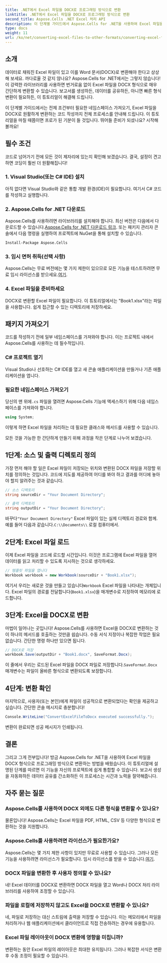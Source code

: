 ```yaml
---
title: .NET에서 Excel 파일을 DOCX로 프로그래밍 방식으로 변환
linktitle: .NET에서 Excel 파일을 DOCX로 프로그래밍 방식으로 변환
second_title: Aspose.Cells .NET Excel 처리 API
description: 이 단계별 가이드에서 Aspose.Cells for .NET을 사용하여 Excel 파일을 DOCX로 프로그래밍 방식으로 변환하는 방법을 알아보세요. 보고서 생성 및 데이터 공유에 완벽합니다.
type: docs
weight: 11
url: /ko/net/converting-excel-files-to-other-formats/converting-excel-file-to-docx/
---
```

## 소개

데이터로 채워진 Excel 파일이 있고 이를 Word 문서(DOCX)로 변환해야 한다고 상상해 보세요. 까다로울 것 같지 않나요? Aspose.Cells for .NET에서는 그렇지 않습니다! 이 강력한 라이브러리를 사용하면 번거로움 없이 Excel 파일을 DOCX 형식으로 매우 간단하게 변환할 수 있습니다. 보고서를 생성하든, 데이터를 공유하든, 아니면 빠른 형식 변환이 필요하든, 이 튜토리얼이 해결해 드립니다.

이 단계별 가이드에서는 전제 조건부터 필요한 네임스페이스 가져오기, Excel 파일을 DOCX로 원활하게 변환하는 코드 작성까지 전체 프로세스를 안내해 드립니다. 이 튜토리얼을 마칠 때쯤이면 프로가 된 기분이 들 것입니다. 뛰어들 준비가 되셨나요? 시작해 볼까요!

## 필수 조건

코드로 넘어가기 전에 모든 것이 제자리에 있는지 확인해 보겠습니다. 결국, 설정이 견고하면 코딩이 훨씬 더 원활해집니다!

### 1. Visual Studio(또는 C# IDE) 설치
아직 없다면 Visual Studio와 같은 통합 개발 환경(IDE)이 필요합니다. 여기서 C# 코드를 작성하고 실행합니다.

### 2. Aspose.Cells for .NET 다운로드
 Aspose.Cells를 사용하려면 라이브러리를 설치해야 합니다. 최신 버전은 다음에서 다운로드할 수 있습니다.[Aspose.Cells for .NET 다운로드 링크](https://releases.aspose.com/cells/net/). 또는 패키지 관리자 콘솔에서 다음 명령을 실행하여 프로젝트에 NuGet을 통해 설치할 수 있습니다.

```bash
Install-Package Aspose.Cells
```

### 3. 임시 면허 취득(선택 사항)
 Aspose.Cells는 무료 버전에는 몇 가지 제한이 있으므로 모든 기능을 테스트하려면 무료 임시 라이선스를 받으세요.[여기](https://purchase.aspose.com/temporary-license/).

### 4. Excel 파일을 준비하세요
DOCX로 변환할 Excel 파일이 필요합니다. 이 튜토리얼에서는 "Book1.xlsx"라는 파일을 사용합니다. 쉽게 접근할 수 있는 디렉토리에 저장하세요.

## 패키지 가져오기

코드를 작성하기 전에 일부 네임스페이스를 가져와야 합니다. 이는 프로젝트 내에서 Aspose.Cells를 사용하는 데 필수적입니다.

### C# 프로젝트 열기
Visual Studio나 선호하는 C# IDE를 열고 새 콘솔 애플리케이션을 만들거나 기존 애플리케이션을 엽니다.

### 필요한 네임스페이스 가져오기
 당신의 맨 위에`.cs` 파일을 열려면 Aspose.Cells 기능에 액세스하기 위해 다음 네임스페이스를 가져와야 합니다.

```csharp
using System;
```

이렇게 하면 Excel 파일을 처리하는 데 필요한 클래스와 메서드를 사용할 수 있습니다.

모든 것을 가능한 한 간단하게 만들기 위해 과정을 작은 단계로 나누어 보겠습니다.

## 1단계: 소스 및 출력 디렉토리 정의

가장 먼저 해야 할 일은 Excel 파일이 저장되는 위치와 변환된 DOCX 파일을 저장할 위치를 정의하는 것입니다. 코드에 지도를 제공하여 어디를 봐야 하고 결과를 어디에 놓아야 할지 알려주는 것과 같습니다.

```csharp
// 소스 디렉토리
string sourceDir = "Your Document Directory";

// 출력 디렉토리
string outputDir = "Your Document Directory";
```

 바꾸다`"Your Document Directory"` Excel 파일이 있는 실제 디렉토리 경로와 함께. 예를 들어 다음과 같습니다.`C:\\Documents\\` 로컬 컴퓨터에서.

## 2단계: Excel 파일 로드

이제 Excel 파일을 코드에 로드할 시간입니다. 이것은 프로그램에 Excel 파일을 열어 데이터를 읽고 처리할 수 있도록 지시하는 것으로 생각하세요.

```csharp
// 템플릿 파일을 엽니다
Workbook workbook = new Workbook(sourceDir + "Book1.xlsx");
```

 여기서 우리는 새로운 것을 만들고 있습니다`Workbook` Excel 파일을 나타내는 개체입니다. Excel 파일의 경로를 전달합니다(`Book1.xlsx`)을 매개변수로 지정하여 메모리에 로드합니다.

## 3단계: Excel을 DOCX로 변환

마법이 일어나는 곳입니다! Aspose.Cells를 사용하면 Excel을 DOCX로 변환하는 것이 하나의 메서드를 호출하는 것만큼 쉽습니다. 수동 서식 지정이나 복잡한 작업은 필요 없습니다. 간단한 명령 하나만 있으면 됩니다.

```csharp
// DOCX로 저장
workbook.Save(outputDir + "Book1.docx", SaveFormat.Docx);
```

이 줄에서 우리는 로드된 Excel 파일을 DOCX 파일로 저장합니다.`SaveFormat.Docx` 매개변수는 파일이 올바른 형식으로 변환되도록 보장합니다.

## 4단계: 변환 확인

마지막으로, 사용자(또는 본인)에게 파일이 성공적으로 변환되었다는 확인을 제공하고 싶습니다. 간단한 콘솔 메시지로 충분합니다!

```csharp
Console.WriteLine("ConvertExcelFileToDocx executed successfully.");
```

변환이 완료되면 성공 메시지가 인쇄됩니다.

## 결론

그리고 그게 전부입니다! 방금 Aspose.Cells for .NET을 사용하여 Excel 파일을 DOCX 형식으로 프로그래밍 방식으로 변환하는 방법을 배웠습니다. 이 튜토리얼에 설명된 단계를 따르면 이 기능을 자신의 프로젝트에 쉽게 통합할 수 있습니다. 보고서 생성을 자동화하든 데이터 공유를 간소화하든 이 프로세스는 시간과 노력을 절약해줍니다.

## 자주 묻는 질문

### Aspose.Cells를 사용하여 DOCX 외에도 다른 형식을 변환할 수 있나요?
물론입니다! Aspose.Cells는 Excel 파일을 PDF, HTML, CSV 등 다양한 형식으로 변환하는 것을 지원합니다.

### Aspose.Cells를 사용하려면 라이선스가 필요한가요?
Aspose.Cells는 몇 가지 제한 사항이 있지만 무료로 사용할 수 있습니다. 그러나 모든 기능을 사용하려면 라이선스가 필요합니다. 임시 라이선스를 받을 수 있습니다.[여기](https://purchase.aspose.com/temporary-license/).

### DOCX 파일을 변환한 후 사용자 정의할 수 있나요?
네! Excel 데이터를 DOCX로 변환하면 DOCX 파일을 열고 Word나 DOCX 처리 라이브러리를 사용하여 조정할 수 있습니다.

### 파일을 로컬에 저장하지 않고도 Excel을 DOCX로 변환할 수 있나요?
네, 파일로 저장하는 대신 스트림에 출력을 저장할 수 있습니다. 이는 메모리에서 파일을 처리하거나 웹 애플리케이션에서 클라이언트로 직접 전송하려는 경우에 유용합니다.

### Excel 파일 레이아웃이 DOCX 변환에 영향을 미칩니까?
변환하는 동안 Excel 파일의 레이아웃은 최대한 유지됩니다. 그러나 복잡한 서식은 변환 후 수동 조정이 필요할 수 있습니다.